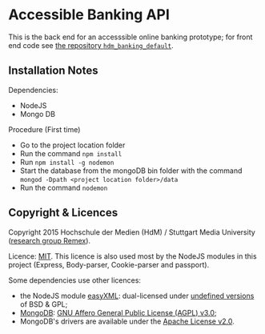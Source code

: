 ﻿# Accessible Banking API

This is the back end for an accesssible online banking prototype; 
for front end code see [the repository `hdm_banking_default`](https://github.com/MarioAer/hdm_banking_default).

## Installation Notes

Dependencies:
- NodeJS
- Mongo DB

Procedure (First time)
- Go to the project location folder 
- Run the command `npm install` 
- Run `npm install -g nodemon` 
- Start the database from the mongoDB bin folder with the command `mongod -Dpath <project location folder>/data` 
- Run the command `nodemon` 


## Copyright & Licences

Copyright 2015 Hochschule der Medien (HdM) / Stuttgart Media University ([research group Remex](https://www.hdm-stuttgart.de/remex)).

Licence: [MIT](LICENSE).
This licence is also used most by the NodeJS modules in this project 
(Express, Body-parser, Cookie-parser and passport).

Some dependencies use other licences:
* the NodeJS module [easyXML](https://www.npmjs.com/package/easyxml): 
 dual-licensed under [undefined versions](https://github.com/tlhunter/node-easyxml/issues/7) of BSD & GPL;
* [MongoDB](https://www.mongodb.org/licensing): [GNU Affero General Public License (AGPL) v3.0](http://www.gnu.org/licenses/agpl-3.0.html);
 * MongoDB's drivers are available under the [Apache License v2.0](http://www.apache.org/licenses/LICENSE-2.0).

